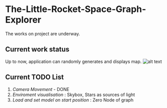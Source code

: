 # The-Little-Rocket-Space-Graph-Explorer
The works on project are underway.

## Current work status 
Up to now, application can randomly generates and displays map. 
![alt text](https://db3pap002files.storage.live.com/y4me3ubEkCCNf_-mIpaqO8GKBCtX6TeCqQyXG778i4Qj8gmOIIPu07D4CJrramP0M5eFIBMtS6PKEmUI5WJoIly2q7HXVnyzJ8_IghRA2_vA94qdfNG9fYUujOBjhYgpitMRQo6YcWPIyFGAhQB1Jc4GTfFSgNFmJsQP4qSsxLo3KM9eC0E6Z6SZ0euSsE7Cs2e20Xx8OprU-JuFfPixH58FQ/current.jpg?psid=1&width=943&height=653)

## Current TODO List 
1) *Camera Movement* - DONE
2) *Enviroment visualisation* : Skybox, Stars as sources of light
3) *Load and set model on start position* : Zero Node of graph
